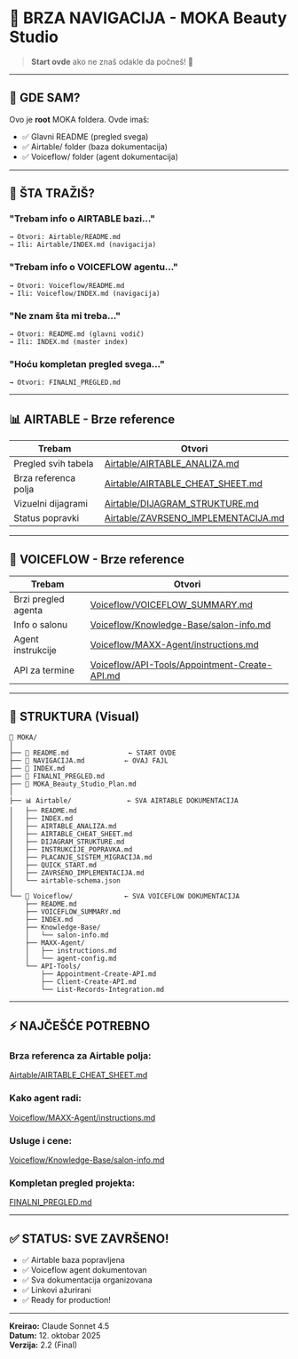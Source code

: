 # 🧭 BRZA NAVIGACIJA - MOKA Beauty Studio

> **Start ovde** ako ne znaš odakle da počneš! 🎯

---

## 📍 GDE SAM?

Ovo je **root** MOKA foldera. Ovde imaš:
- ✅ Glavni README (pregled svega)
- ✅ Airtable/ folder (baza dokumentacija)
- ✅ Voiceflow/ folder (agent dokumentacija)

---

## 🎯 ŠTA TRAŽIŠ?

### "Trebam info o AIRTABLE bazi..."
```
→ Otvori: Airtable/README.md
→ Ili: Airtable/INDEX.md (navigacija)
```

### "Trebam info o VOICEFLOW agentu..."
```
→ Otvori: Voiceflow/README.md
→ Ili: Voiceflow/INDEX.md (navigacija)
```

### "Ne znam šta mi treba..."
```
→ Otvori: README.md (glavni vodič)
→ Ili: INDEX.md (master index)
```

### "Hoću kompletan pregled svega..."
```
→ Otvori: FINALNI_PREGLED.md
```

---

## 📊 AIRTABLE - Brze reference

| Trebam | Otvori |
|--------|--------|
| Pregled svih tabela | [Airtable/AIRTABLE_ANALIZA.md](./Airtable/AIRTABLE_ANALIZA.md) |
| Brza referenca polja | [Airtable/AIRTABLE_CHEAT_SHEET.md](./Airtable/AIRTABLE_CHEAT_SHEET.md) |
| Vizuelni dijagrami | [Airtable/DIJAGRAM_STRUKTURE.md](./Airtable/DIJAGRAM_STRUKTURE.md) |
| Status popravki | [Airtable/ZAVRSENO_IMPLEMENTACIJA.md](./Airtable/ZAVRSENO_IMPLEMENTACIJA.md) |

---

## 🤖 VOICEFLOW - Brze reference

| Trebam | Otvori |
|--------|--------|
| Brzi pregled agenta | [Voiceflow/VOICEFLOW_SUMMARY.md](./Voiceflow/VOICEFLOW_SUMMARY.md) |
| Info o salonu | [Voiceflow/Knowledge-Base/salon-info.md](./Voiceflow/Knowledge-Base/salon-info.md) |
| Agent instrukcije | [Voiceflow/MAXX-Agent/instructions.md](./Voiceflow/MAXX-Agent/instructions.md) |
| API za termine | [Voiceflow/API-Tools/Appointment-Create-API.md](./Voiceflow/API-Tools/Appointment-Create-API.md) |

---

## 📁 STRUKTURA (Visual)

```
📂 MOKA/
│
├── 📖 README.md               ← START OVDE
├── 🧭 NAVIGACIJA.md          ← OVAJ FAJL
├── 📑 INDEX.md
├── 🎉 FINALNI_PREGLED.md
├── 📝 MOKA_Beauty_Studio_Plan.md
│
├── 📊 Airtable/              ← SVA AIRTABLE DOKUMENTACIJA
│   ├── README.md
│   ├── INDEX.md
│   ├── AIRTABLE_ANALIZA.md
│   ├── AIRTABLE_CHEAT_SHEET.md
│   ├── DIJAGRAM_STRUKTURE.md
│   ├── INSTRUKCIJE_POPRAVKA.md
│   ├── PLACANJE_SISTEM_MIGRACIJA.md
│   ├── QUICK_START.md
│   ├── ZAVRSENO_IMPLEMENTACIJA.md
│   └── airtable-schema.json
│
└── 🤖 Voiceflow/             ← SVA VOICEFLOW DOKUMENTACIJA
    ├── README.md
    ├── VOICEFLOW_SUMMARY.md
    ├── INDEX.md
    ├── Knowledge-Base/
    │   └── salon-info.md
    ├── MAXX-Agent/
    │   ├── instructions.md
    │   └── agent-config.md
    └── API-Tools/
        ├── Appointment-Create-API.md
        ├── Client-Create-API.md
        └── List-Records-Integration.md
```

---

## ⚡ NAJČEŠĆE POTREBNO

### Brza referenca za Airtable polja:
[Airtable/AIRTABLE_CHEAT_SHEET.md](./Airtable/AIRTABLE_CHEAT_SHEET.md)

### Kako agent radi:
[Voiceflow/MAXX-Agent/instructions.md](./Voiceflow/MAXX-Agent/instructions.md)

### Usluge i cene:
[Voiceflow/Knowledge-Base/salon-info.md](./Voiceflow/Knowledge-Base/salon-info.md)

### Kompletan pregled projekta:
[FINALNI_PREGLED.md](./FINALNI_PREGLED.md)

---

## ✅ STATUS: SVE ZAVRŠENO!

- ✅ Airtable baza popravljena
- ✅ Voiceflow agent dokumentovan
- ✅ Sva dokumentacija organizovana
- ✅ Linkovi ažurirani
- ✅ Ready for production!

---

**Kreirao:** Claude Sonnet 4.5  
**Datum:** 12. oktobar 2025  
**Verzija:** 2.2 (Final)

